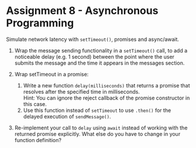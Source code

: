 # Assignment 8 - Asynchronous Programming
Simulate network latency with `setTimeout()`, promises and async/await.

1. Wrap the message sending functionality in a `setTimeout()` call, to add a noticeable delay (e.g. 1 second) between 
the point where the user submits the message and the time it appears in the messages section.

2. Wrap setTimeout in a promise:
    1. Write a new function `delay(milliseconds)` that returns a promise that resolves after the specified time in 
    milliseconds.  
    Hint: You can ignore the reject callback of the promise constructor in this case.
    2. Use this function instead of `setTimeout` to use `.then()` for the delayed execution of `sendMessage()`.
    
3. Re-implement your call to `delay` using `await` instead of working with the returned promise explicitly. What else do 
you have to change in your function definition?

